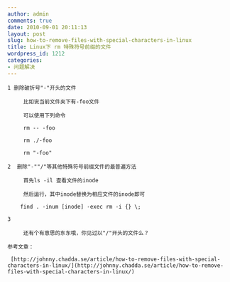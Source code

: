 ```yaml
---
author: admin
comments: true
date: 2010-09-01 20:11:13
layout: post
slug: how-to-remove-files-with-special-characters-in-linux
title: Linux下 rm 特殊符号前缀的文件
wordpress_id: 1212
categories:
- 问题解决
---
```


	1 删除破折号"-"开头的文件

> 
	
> 
> 
		 比如说当前文件夹下有-foo文件
	
> 
> 
	
> 
> 
		 可以使用下列命令
	
> 
> 
	
> 
> 
		 rm -- -foo   
	
> 
> 
	
> 
> 
		 rm ./-foo
	
> 
> 
	
> 
> 
		 rm "-foo"
	
> 
> 

	2  删除"-""/"等其他特殊符号前缀文件的最普遍方法

> 
	
> 
> 
		 首先ls -il 查看文件的inode
	
> 
> 
	
> 
> 
		 然后运行，其中inode替换为相应文件的inode即可  
	
> 
> 
	
> 
> 
		find . -inum [inode] -exec rm -i {} \;
	
> 
> 

	3 

> 
	
> 
> 
		 还有个有意思的东东哦，你见过以"/"开头的文件么？
	
> 
> 

	参考文章：

	 [http://johnny.chadda.se/article/how-to-remove-files-with-special-characters-in-linux/](http://johnny.chadda.se/article/how-to-remove-files-with-special-characters-in-linux/)

